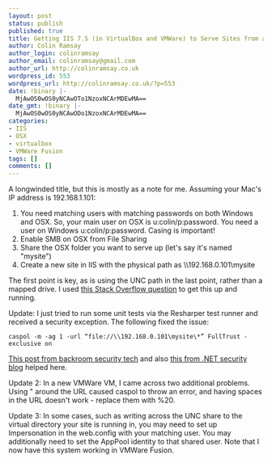 ```yaml
---
layout: post
status: publish
published: true
title: Getting IIS 7.5 (in VirtualBox and VMWare) to Serve Sites from an OSX Share
author: Colin Ramsay
author_login: colinramsay
author_email: colinramsay@gmail.com
author_url: http://colinramsay.co.uk
wordpress_id: 553
wordpress_url: http://colinramsay.co.uk/?p=553
date: !binary |-
  MjAwOS0wOS0yNCAwOTo1NzoxNCArMDEwMA==
date_gmt: !binary |-
  MjAwOS0wOS0yNCAwODo1NzoxNCArMDEwMA==
categories:
- IIS
- OSX
- virtualbox
- VMWare Fusion
tags: []
comments: []
---
```

<p>A longwinded title, but this is mostly as a note for me. Assuming your Mac's IP address is 192.168.1.101:</p>
<ol>
<li>You need matching users with matching passwords on both Windows and OSX. So, your main user on OSX is u:colin/p:password. You need a user on Windows u:colin/p:password. Casing is important!</li>
<li>Enable SMB on OSX from File Sharing</li>
<li>Share the OSX folder you want to serve up (let's say it's named "mysite")</li>
<li>Create a new site in IIS with the physical path as \\192.168.0.101\mysite</li>
</ol>
<p>The first point is key, as is using the UNC path in the last point, rather than a mapped drive. I used <a href="http://stackoverflow.com/questions/977734/dev-environment-in-iis">this Stack Overflow question</a> to get this up and running.</p>
<p>Update: I just tried to run some unit tests via the Resharper test runner and received a security exception. The following fixed the issue:</p>
<p><code>caspol -m -ag 1 -url “file://\\192.168.0.101\mysite\*” FullTrust -exclusive on</code></p>
<p><a href="http://thebackroomtech.com/2009/04/01/using-caspolexe-to-grant-net-applications-rights-to-a-remote-network-share/">This post from backroom security tech</a> and also <a href="http://blogs.msdn.com/shawnfa/archive/2004/12/30/344554.aspx">this from .NET security blog</a> helped here.</p>
<p>Update 2: In a new VMWare VM, I came across two additional problems. Using " around the URL caused caspol to throw an error, and having spaces in the URL doesn't work - replace them with %20.</p>
<p>Update 3: In some cases, such as writing across the UNC share to the virtual directory your site is running in, you may need to set up Impersonation in the web.config with your matching user. You may additionally need to set the AppPool identity to that shared user. Note that I now have this system working in VMWare Fusion.</p>
